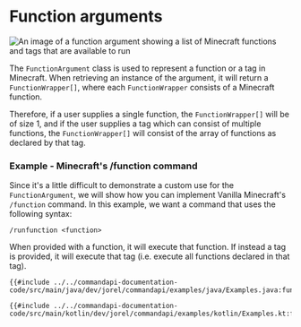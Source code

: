 # Function arguments

![An image of a function argument showing a list of Minecraft functions and tags that are available to run](./images/arguments/functions.png)

The `FunctionArgument` class is used to represent a function or a tag in Minecraft. When retrieving an instance of the argument, it will return a `FunctionWrapper[]`, where each `FunctionWrapper` consists of a Minecraft function.

Therefore, if a user supplies a single function, the `FunctionWrapper[]` will be of size 1, and if the user supplies a tag which can consist of multiple functions, the `FunctionWrapper[]` will consist of the array of functions as declared by that tag.

<div class="example">

### Example - Minecraft's /function command

Since it's a little difficult to demonstrate a custom use for the `FunctionArgument`, we will show how you can implement Vanilla Minecraft's `/function` command. In this example, we want a command that uses the following syntax:

```mccmd
/runfunction <function>
```

When provided with a function, it will execute that function. If instead a tag is provided, it will execute that tag (i.e. execute all functions declared in that tag).

<div class="multi-pre">

```java,Java
{{#include ../../commandapi-documentation-code/src/main/java/dev/jorel/commandapi/examples/java/Examples.java:functionarguments2}}
```

```kotlin,Kotlin
{{#include ../../commandapi-documentation-code/src/main/kotlin/dev/jorel/commandapi/examples/kotlin/Examples.kt:functionarguments2}}
```

</div>

</div>
